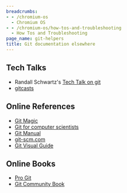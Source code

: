 ```yaml
---
breadcrumbs:
- - /chromium-os
  - Chromium OS
- - /chromium-os/how-tos-and-troubleshooting
  - How Tos and Troubleshooting
page_name: git-helpers
title: Git documentation elsewhere
---
```


## Tech Talks

*   Randall Schwartz's [Tech Talk on git](http://www.youtube.com/watch)
*   [gitcasts](http://www.google.com/url)

## Online References

*   [Git Magic](http://www.google.com/url)
*   [Git for computer scientists](http://www.google.com/url)
*   [Git Manual](http://www.google.com/url)
*   [git-scm.](http://www.google.com/url)[com](http://www.google.com/url)
*   [Git Visual Guide](http://marklodato.github.com/visual-git-guide/)

## Online Books

*   [Pro Git](http://www.google.com/url)
*   [Git Community Book](http://www.google.com/url)